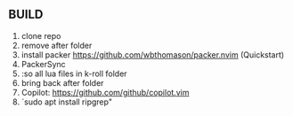 ## BUILD
1. clone repo
2. remove after folder
3. install packer https://github.com/wbthomason/packer.nvim (Quickstart)
4. PackerSync
5. :so all lua files in k-roll folder
6. bring back after folder
7. Copilot: https://github.com/github/copilot.vim
8. `sudo apt install ripgrep"
